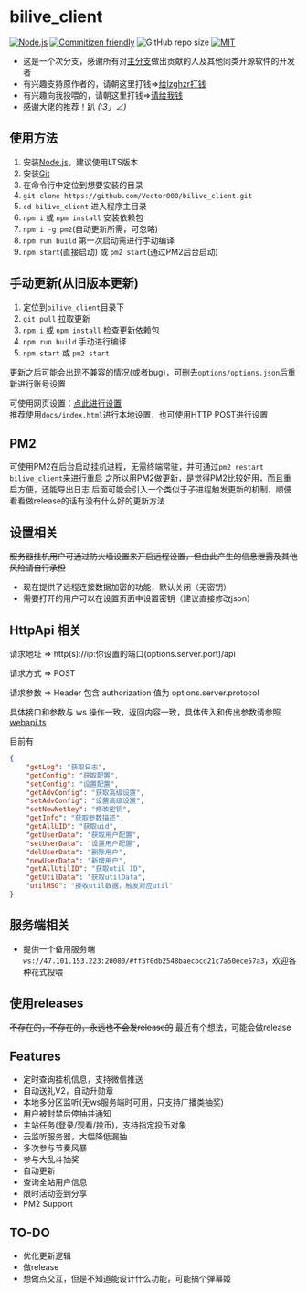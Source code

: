 # bilive_client

[![Node.js](https://img.shields.io/badge/Node.js-v10.0%2B-green.svg)](https://nodejs.org)
[![Commitizen friendly](https://img.shields.io/badge/Commitizen-Friendly-brightgreen.svg)](http://commitizen.github.io/cz-cli/)
![GitHub repo size](https://img.shields.io/github/repo-size/Vector000/bilive_client.svg)
[![MIT](https://img.shields.io/badge/License-MIT-blue.svg)](https://github.com/Vector000/bilive_client/blob/2.1.0-beta/LICENSE)

* 这是一个次分支，感谢所有对[主分支](https://github.com/lzghzr/bilive_client)做出贡献的人及其他同类开源软件的开发者
* 有兴趣支持原作者的，请朝这里打钱=>[给lzghzr打钱](https://github.com/lzghzr/bilive_client/wiki)
* 有兴趣向我投喂的，请朝这里打钱=>[请给我钱](https://github.com/Vector000/Something_Serious/blob/master/pics/mm_reward_qrcode.png)
* 感谢大佬的推荐！趴 _(:3」∠)_

## 使用方法

1. 安装[Node.js](https://nodejs.org/)，建议使用LTS版本
2. 安装[Git](https://git-scm.com/downloads)
3. 在命令行中定位到想要安装的目录
4. `git clone https://github.com/Vector000/bilive_client.git`
5. `cd bilive_client` 进入程序主目录
6. `npm i` 或 `npm install` 安装依赖包
7. `npm i -g pm2`(自动更新所需，可忽略)
8. `npm run build` 第一次启动需进行手动编译
9. `npm start`(直接启动) 或 `pm2 start`(通过PM2后台启动)

## 手动更新(从旧版本更新)

1. 定位到`bilive_client`目录下
2. `git pull` 拉取更新
3. `npm i` 或 `npm install` 检查更新依赖包
4. `npm run build` 手动进行编译
5. `npm start` 或 `pm2 start`

更新之后可能会出现不兼容的情况(或者bug)，可删去`options/options.json`后重新进行账号设置

可使用网页设置：[点此进行设置](http://r07908.coding-pages.com/)\
推荐使用`docs/index.html`进行本地设置，也可使用HTTP POST进行设置

## PM2

可使用PM2在后台启动挂机进程，无需终端常驻，并可通过`pm2 restart bilive_client`来进行重启
之所以用PM2做更新，是觉得PM2比较好用，而且重启方便，还能导出日志
后面可能会引入一个类似于子进程触发更新的机制，顺便看看做release的话有没有什么好的更新方法

## 设置相关

~~服务器挂机用户可通过防火墙设置来开启远程设置，但由此产生的信息泄露及其他风险请自行承担~~

* 现在提供了远程连接数据加密的功能，默认关闭（无密钥）
* 需要打开的用户可以在设置页面中设置密钥（建议直接修改json）

## HttpApi 相关

请求地址 => http(s)://ip:你设置的端口(options.server.port)/api

请求方式 => POST

请求参数 => Header 包含 authorization 值为 options.server.protocol

具体接口和参数与 ws 操作一致，返回内容一致，具体传入和传出参数请参照 [webapi.ts](./blob/master/bilive/webapi.ts)

目前有

```json
{
    "getLog": "获取日志",
    "getConfig": "获取配置",
    "setConfig": "设置配置",
    "getAdvConfig": "获取高级设置",
    "setAdvConfig": "设置高级设置",
    "setNewNetkey": "修改密钥",
    "getInfo": "获取参数描述",
    "getAllUID": "获取uid",
    "getUserData": "获取用户配置",
    "setUserData": "设置用户配置",
    "delUserData": "删除用户",
    "newUserData": "新增用户",
    "getAllUtilID": "获取util ID",
    "getUtilData": "获取utilData",
    "utilMSG": "接收util数据，触发对应util"
}
```

## 服务端相关

* 提供一个备用服务端`ws://47.101.153.223:20080/#ff5f0db2548baecbcd21c7a50ece57a3`，欢迎各种花式投喂

## 使用releases

~~不存在的，不存在的，永远也不会发release的~~
最近有个想法，可能会做release

## Features

* 定时查询挂机信息，支持微信推送
* 自动送礼V2，自动升勋章
* 本地多分区监听(无ws服务端时可用，只支持广播类抽奖)
* 用户被封禁后停抽并通知
* 主站任务(登录/观看/投币)，支持指定投币对象
* 云监听服务器，大幅降低漏抽
* 多次参与节奏风暴
* 参与大乱斗抽奖
* 自动更新
* 查询全站用户信息
* 限时活动签到分享
* PM2 Support

## TO-DO

* 优化更新逻辑
* 做release
* 想做点交互，但是不知道能设计什么功能，可能搞个弹幕姬
